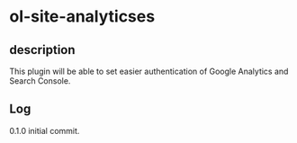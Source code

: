 # ol-site-analyticses

## description
This plugin will be able to set easier authentication of Google Analytics and Search Console.

## Log
0.1.0 initial commit.
